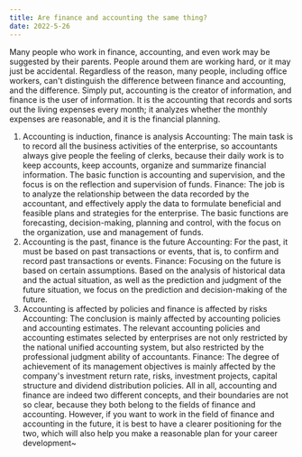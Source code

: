 ```yaml
---
title: Are finance and accounting the same thing?
date: 2022-5-26
---
```

Many people who work in finance, accounting, and even work may be suggested by their parents. People around them are working hard, or it may just be accidental.
Regardless of the reason, many people, including office workers, can't distinguish the difference between finance and accounting, and the difference.
Simply put, accounting is the creator of information, and finance is the user of information.
It is the accounting that records and sorts out the living expenses every month; it analyzes whether the monthly expenses are reasonable, and it is the financial planning.
 <!-- more -->
1. Accounting is induction, finance is analysis
Accounting: The main task is to record all the business activities of the enterprise, so accountants always give people the feeling of clerks, because their daily work is to keep accounts, keep accounts, organize and summarize financial information. The basic function is accounting and supervision, and the focus is on the reflection and supervision of funds.
Finance: The job is to analyze the relationship between the data recorded by the accountant, and effectively apply the data to formulate beneficial and feasible plans and strategies for the enterprise. The basic functions are forecasting, decision-making, planning and control, with the focus on the organization, use and management of funds.
2. Accounting is the past, finance is the future
Accounting: For the past, it must be based on past transactions or events, that is, to confirm and record past transactions or events.
Finance: Focusing on the future is based on certain assumptions. Based on the analysis of historical data and the actual situation, as well as the prediction and judgment of the future situation, we focus on the prediction and decision-making of the future.
3. Accounting is affected by policies and finance is affected by risks
Accounting: The conclusion is mainly affected by accounting policies and accounting estimates. The relevant accounting policies and accounting estimates selected by enterprises are not only restricted by the national unified accounting system, but also restricted by the professional judgment ability of accountants.
Finance: The degree of achievement of its management objectives is mainly affected by the company's investment return rate, risks, investment projects, capital structure and dividend distribution policies.
All in all, accounting and finance are indeed two different concepts, and their boundaries are not so clear, because they both belong to the fields of finance and accounting.
However, if you want to work in the field of finance and accounting in the future, it is best to have a clearer positioning for the two, which will also help you make a reasonable plan for your career development~